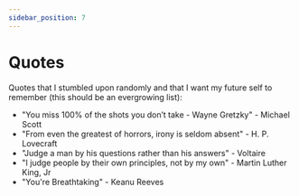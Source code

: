 ```yaml
---
sidebar_position: 7
---
```


# Quotes

Quotes that I stumbled upon randomly and that I want my future self to remember (this should be an evergrowing list):

- "You miss 100% of the shots you don’t take - Wayne Gretzky" - Michael Scott
- "From even the greatest of horrors, irony is seldom absent" - H. P. Lovecraft
- "Judge a man by his questions rather than his answers" - Voltaire
- "I judge people by their own principles, not by my own" - Martin Luther King, Jr
- "You're Breathtaking" - Keanu Reeves